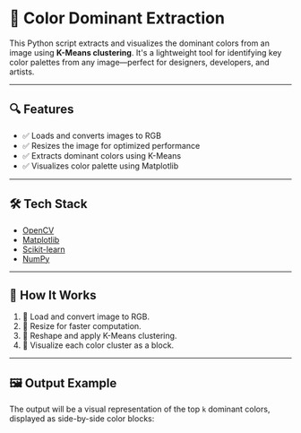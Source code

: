 # 🎨 Color Dominant Extraction

This Python script extracts and visualizes the dominant colors from an image using **K-Means clustering**. It's a lightweight tool for identifying key color palettes from any image—perfect for designers, developers, and artists.

---

## 🔍 Features

- ✅ Loads and converts images to RGB
- ✅ Resizes the image for optimized performance
- ✅ Extracts dominant colors using K-Means
- ✅ Visualizes color palette using Matplotlib

---

## 🛠️ Tech Stack

- [OpenCV](https://opencv.org/)
- [Matplotlib](https://matplotlib.org/)
- [Scikit-learn](https://scikit-learn.org/)
- [NumPy](https://numpy.org/)

---

## 🚀 How It Works

1. 📸 Load and convert image to RGB.
2. 🔧 Resize for faster computation.
3. 🧮 Reshape and apply K-Means clustering.
4. 🎨 Visualize each color cluster as a block.

---

## 🖼️ Output Example

The output will be a visual representation of the top `k` dominant colors, displayed as side-by-side color blocks:
